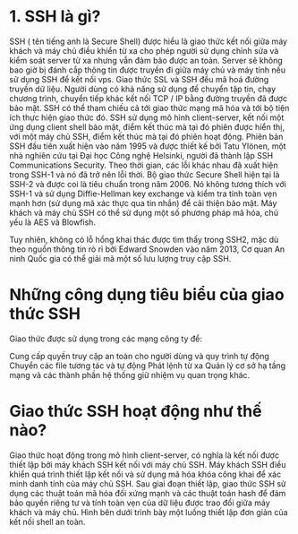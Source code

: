 # 1. SSH là gì?
SSH ( tên tiếng anh là Secure Shell) được hiểu là giao thức kết nối giữa máy khách và máy chủ điều khiển từ xa cho phép người sử dụng chỉnh sửa và kiểm soát server từ xa nhưng vẫn đảm bảo được an toàn. Server sẽ không bao giờ bị đánh cắp thông tin được truyền đi giữa máy chủ và máy tính nếu sử dụng SSH để kết nối vps. Giao thức SSL và SSH đều mã hoá đường truyền dữ liệu. Người dùng có khả năng sử dụng để chuyển tập tin, chạy chương trình, chuyển tiếp khác kết nối TCP / IP bằng đường truyền đã được bảo mật. 
SSH có thể tham chiếu cả tới giao thức mạng mã hóa và tới bộ tiện ích thực hiện giao thức đó. SSH sử dụng mô hình client-server, kết nối một ứng dụng client shell bảo mật, điểm kết thúc mà tại đó phiên được hiển thị, với một máy chủ SSH, điểm kết thúc mà tại đó phiên hoạt động.
Phiên bản SSH đầu tiên xuất hiện vào năm 1995 và được thiết kế bởi Tatu Ylönen, một nhà nghiên cứu tại Đại học Công nghệ Helsinki, người đã thành lập SSH Communications Security. Theo thời gian, các lỗi khác nhau đã xuất hiện trong SSH-1 và nó đã trở nên lỗi thời. Bộ giao thức Secure Shell hiện tại là SSH-2 và được coi là tiêu chuẩn trong năm 2006. Nó không tương thích với SSH-1 và sử dụng Diffie-Hellman key exchange và kiểm tra tính toàn vẹn mạnh hơn (sử dụng mã xác thực qua tin nhắn) để cải thiện bảo mật. Máy khách và máy chủ SSH có thể sử dụng một số phương pháp mã hóa, chủ yếu là AES và Blowfish.

Tuy nhiên, không có lỗ hổng khai thác được tìm thấy trong SSH2, mặc dù theo nguồn thông tin rò rỉ bởi Edward Snowden vào năm 2013, Cơ quan An ninh Quốc gia có thể giải mã một số lưu lượng truy cập SSH.
# Những công dụng tiêu biểu của giao thức SSH
Giao thức được sử dụng trong các mạng công ty để:

Cung cấp quyền truy cập an toàn cho người dùng và quy trình tự động
Chuyển các file tương tác và tự động
Phát lệnh từ xa
Quản lý cơ sở hạ tầng mạng và các thành phần hệ thống giữ nhiệm vụ quan trọng khác.
# Giao thức SSH hoạt động như thế nào?
Giao thức hoạt động trong mô hình client-server, có nghĩa là kết nối được thiết lập bởi máy khách SSH kết nối với máy chủ SSH. Máy khách SSH điều khiển quá trình thiết lập kết nối và sử dụng mã hóa khóa công khai để xác minh danh tính của máy chủ SSH. Sau giai đoạn thiết lập, giao thức SSH sử dụng các thuật toán mã hóa đối xứng mạnh và các thuật toán hash để đảm bảo quyền riêng tư và tính toàn vẹn của dữ liệu được trao đổi giữa máy khách và máy chủ.
Hình bên dưới trình bày một luồng thiết lập đơn giản của kết nối shell an toàn.
